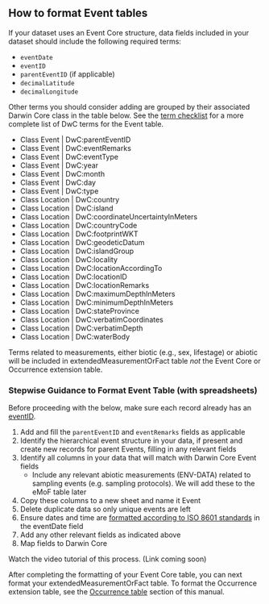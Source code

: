 ## How to format Event tables

If your dataset uses an Event Core structure, data fields included in your dataset should include the following required terms:

* `eventDate`
* `eventID`
* `parentEventID` (if applicable)
* `decimalLatitude`
* `decimalLongitude`

Other terms you should consider adding are grouped by their associated Darwin Core class in the table below. See the [term checklist](checklist.html) for a more complete list of DwC terms for the Event table.

* Class Event | DwC:parentEventID
* Class Event | DwC:eventRemarks
* Class Event | DwC:eventType
* Class Event | DwC:year
* Class Event | DwC:month
* Class Event | DwC:day
* Class Event | DwC:type
* Class Location | DwC:country
* Class Location | DwC:island
* Class Location | DwC:coordinateUncertaintyInMeters
* Class Location | DwC:countryCode
* Class Location | DwC:footprintWKT
* Class Location | DwC:geodeticDatum
* Class Location | DwC:islandGroup
* Class Location | DwC:locality
* Class Location | DwC:locationAccordingTo
* Class Location | DwC:locationID
* Class Location | DwC:locationRemarks
* Class Location | DwC:maximumDepthInMeters
* Class Location | DwC:minimumDepthInMeters
* Class Location | DwC:stateProvince
* Class Location | DwC:verbatimCoordinates
* Class Location | DwC:verbatimDepth
* Class Location | DwC:waterBody

Terms related to measurements, either biotic (e.g., sex, lifestage) or abiotic will be included in extendedMeasurementOrFact table _not_ the Event Core or Occurrence extension table.

### Stepwise Guidance to Format Event Table (with spreadsheets)

Before proceeding with the below, make sure each record already has an [eventID](identifiers.html).

1. Add and fill the `parentEventID` and `eventRemarks` fields as applicable
2. Identify the hierarchical event structure in your data, if present and create new records for parent Events, filling in any relevant fields
3. Identify all columns in your data that will match with Darwin Core Event fields
    * Include any relevant abiotic measurements (ENV-DATA) related to sampling events (e.g. sampling protocols). We will add these to the eMoF table later
4. Copy these columns to a new sheet and name it Event
5. Delete duplicate data so only unique events are left
6. Ensure dates and time are [formatted according to ISO 8601 standards](common_formatissues.html#temporal-dates-and-times) in the eventDate field
7. Add any other relevant fields as indicated above
8. Map fields to Darwin Core

Watch the video tutorial of this process. (Link coming soon)

After completing the formatting of your Event Core table, you can next format your extendedMeasurementOrFact table. To format the Occurrence extension table, see the [Occurrence table](format_occurrence.html) section of this manual.
